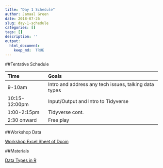 ```yaml
---
title: "Day 1 Schedule"
author: Jamaal Green
date: 2018-07-26
slug: day-1-schedule
categories: []
tags: []
description: ''
output:
  html_document:
    keep_md:  TRUE
---
```


##Tentative Schedule

<table class="table table-striped table-hover" style="margin-left: auto; margin-right: auto;">
 <thead>
  <tr>
   <th style="text-align:left;"> Time </th>
   <th style="text-align:left;"> Goals </th>
  </tr>
 </thead>
<tbody>
  <tr>
   <td style="text-align:left;"> 9-10am </td>
   <td style="text-align:left;"> Intro and address any tech issues, talking data types </td>
  </tr>
  <tr>
   <td style="text-align:left;"> 10:15-12:00pm </td>
   <td style="text-align:left;"> Input/Output and Intro to Tidyverse </td>
  </tr>
  <tr>
   <td style="text-align:left;"> 1:00-2:15pm </td>
   <td style="text-align:left;"> Tidyverse cont. </td>
  </tr>
  <tr>
   <td style="text-align:left;"> 2:30 onward </td>
   <td style="text-align:left;"> Free play </td>
  </tr>
</tbody>
</table>

##Workshop Data

[Workshop Excel Sheet of Doom](day-1-schedule/data/DataSetsForPSUWorkshop.xlsx)

##Materials

[Data Types in R](static/data/data_type.pdf)
